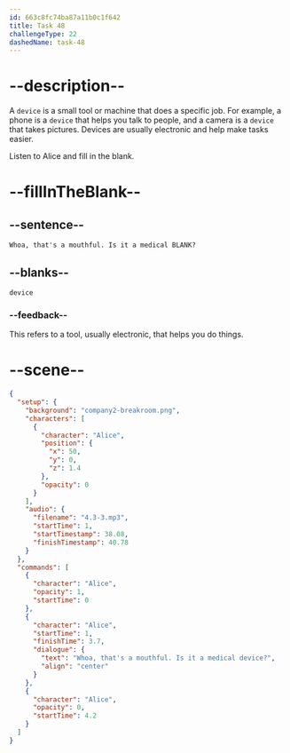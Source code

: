 ```yaml
---
id: 663c8fc74ba87a11b0c1f642
title: Task 48
challengeType: 22
dashedName: task-48
---
```


<!-- (Audio) Alice: Whoa, that's a mouthful. Is it a medical device? -->

# --description--

A `device` is a small tool or machine that does a specific job. For example, a phone is a `device` that helps you talk to people, and a camera is a `device` that takes pictures. Devices are usually electronic and help make tasks easier.

Listen to Alice and fill in the blank.

# --fillInTheBlank--

## --sentence--

`Whoa, that's a mouthful. Is it a medical BLANK?`

## --blanks--

`device`

### --feedback--

This refers to a tool, usually electronic, that helps you do things.

# --scene--

```json
{
  "setup": {
    "background": "company2-breakroom.png",
    "characters": [
      {
        "character": "Alice",
        "position": {
          "x": 50,
          "y": 0,
          "z": 1.4
        },
        "opacity": 0
      }
    ],
    "audio": {
      "filename": "4.3-3.mp3",
      "startTime": 1,
      "startTimestamp": 38.08,
      "finishTimestamp": 40.78
    }
  },
  "commands": [
    {
      "character": "Alice",
      "opacity": 1,
      "startTime": 0
    },
    {
      "character": "Alice",
      "startTime": 1,
      "finishTime": 3.7,
      "dialogue": {
        "text": "Whoa, that's a mouthful. Is it a medical device?",
        "align": "center"
      }
    },
    {
      "character": "Alice",
      "opacity": 0,
      "startTime": 4.2
    }
  ]
}
```
